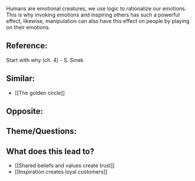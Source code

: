 Humans are emotional creatures, we use logic to rationalize our emotions. This is why invoking emotions and inspiring others has such a powerful effect, likewise, manipulation can also have this effect on people by playing on their emotions.

## Reference:
Start with why (ch. 4) - S. Sinek

## Similar:
- [[The golden circle]]

## Opposite: 

## Theme/Questions:

## What does this lead to?
- [[Shared beliefs and values create trust]]
- [[Inspiration creates loyal customers]]
